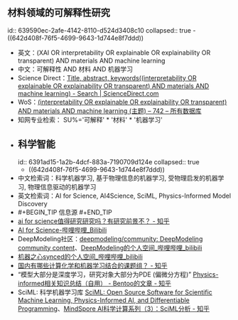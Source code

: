## 材料领域的可解释性研究
id:: 639590ec-2afe-4142-8110-d524d3408c10
collapsed:: true
	- ((642d408f-76f5-4699-9643-1d744e8f7ddd))
- 英文：(XAI OR interpretability OR explainable OR explainability OR transparent) AND materials AND machine learning
- 中文：可解释性 AND 材料 AND 机器学习
- Science Direct：[Title, abstract, keywords((interpretability OR explainable OR explainability OR transparent) AND materials AND machine learning) - Search | ScienceDirect.com](https://www.sciencedirect.com/search?tak=%28interpretability%20OR%20explainable%20OR%20explainability%20OR%20transparent%29%20AND%20materials%20AND%20machine%20learning)
- WoS：[(interpretability OR explainable OR explainability OR transparent) AND materials AND machine learning (主题) – 742 – 所有数据库](https://www.webofscience.com/wos/alldb/summary/884519b7-8f84-447f-ada0-41422da61bac-64d86d77/relevance/1)
- 知网专业检索： SU%='可解释' * '材料' * '机器学习'
- ## 科学智能
  id:: 6391ad15-1a2b-4dcf-883a-7190709d124e
  collapsed:: true
	- ((642d408f-76f5-4699-9643-1d744e8f7ddd))
- 中文检索词：科学机器学习, 基于物理信息的机器学习, 受物理启发的机器学习, 物理信息驱动的机器学习
- 英文检索词：AI for Science, AI4Science, SciML, Physics-Informed Model Discovery
- #+BEGIN_TIP
  信息源
  #+END_TIP
- [ai for science值得研究研究吗？有研究前景不？ - 知乎](https://www.zhihu.com/question/547902474/answer/2768931510)
- [AI for Science-哔哩哔哩_Bilibili](https://search.bilibili.com/all?keyword=AI%20for%20Science&from_source=webtop_search&spm_id_from=333.788&search_source=5)
- DeepModeling社区：[deepmodeling/community: DeepModeling community content](https://github.com/deepmodeling/community)、[DeepModeling的个人空间_哔哩哔哩_bilibili](https://space.bilibili.com/626179751/)
- [机器之心synced的个人空间_哔哩哔哩_bilibili](https://space.bilibili.com/73414544/channel/seriesdetail?sid=2146185)
- [国内有哪些计算化学和机器学习结合的课题组？ - 知乎](https://www.zhihu.com/question/450152382)
- “模型大部分是深度学习，研究对象大部分为PDE (偏微分方程)” [Physics-informed相关知识总结（自用） - Bentoo的文章 - 知乎](https://zhuanlan.zhihu.com/p/447798121)
- SciML: 科学机器学习库 [SciML: Open Source Software for Scientific Machine Learning, Physics-Informed AI, and Differentiable Programming](https://sciml.ai/)、[MindSpore AI科学计算系列（3）：SciML分析 - 知乎](https://zhuanlan.zhihu.com/p/392470523?utm_campaign=&utm_medium=social&utm_oi=903663640190803968&utm_psn=1581573721030184960&utm_source=cn.ticktick.task)
